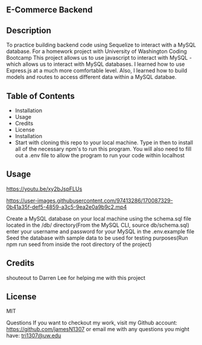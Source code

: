 ## E-Commerce Backend


## Description
To practice building backend code using Sequelize to interact with a MySQL database. For a homework project with University of Washington Coding Bootcamp This project allows us to use javascript to interact with MySQL - which allows us to interact with MySQL databases. I learned how to use Express.js at a much more comfortable level. Also, I learned how to build models and routes to access different data within a MySQL databae.

## Table of Contents
* Installation
* Usage
* Credits
* License
* Installation
* Start with cloning this repo to your local machine. Type in then to install all of the necessary npm's to run this program. You will also need to fill out a .env file to allow the program to run your code within localhost

## Usage
https://youtu.be/xy2bJspFLUs 

https://user-images.githubusercontent.com/97413286/170087329-0b41a35f-def5-4859-a3c5-9ea2e0a9b9c2.mp4




Create a MySQL database on your local machine using the schema.sql file located in the /db/ directory(From the MySQL CLI, source db/schema.sql)
enter your username and password for your MySQL in the .env.example file 
Seed the database with sample data to be used for testing purposes(Run npm run seed from inside the root directory of the project)

## Credits
shouteout to Darren Lee for helping me with this project 

## License
MIT

Questions
If you want to checkout my work, visit my Github account: https://github.com/jamesN1307 or
email me with any questions you might have: tri1307@uw.edu
